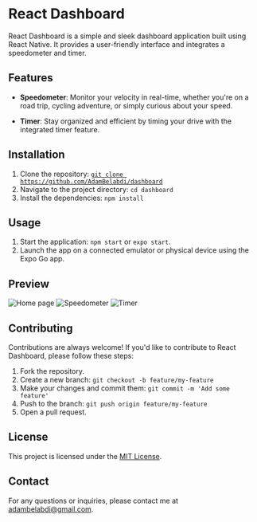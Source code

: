 # React Dashboard

React Dashboard is a simple and sleek dashboard application built using React Native. It provides a user-friendly interface and integrates a speedometer and timer.

## Features

- **Speedometer**: Monitor your velocity in real-time, whether you're on a road trip, cycling adventure, or simply curious about your speed.

- **Timer**: Stay organized and efficient by timing your drive with the integrated timer feature.

## Installation

1. Clone the repository: [`git clone https://github.com/AdamBelabdi/dashboard`](https://github.com/AdamBelabdi/dashboard)
2. Navigate to the project directory: `cd dashboard`
3. Install the dependencies: `npm install`

## Usage

1. Start the application: `npm start` or `expo start`.
2. Launch the app on a connected emulator or physical device using the Expo Go app.

## Preview

![Home page](https://i.postimg.cc/Kjjc6s6r/1.png "Home Page")
![Speedometer](https://i.postimg.cc/9XgQdC9x/2.png "Speedometer")
![Timer](https://i.postimg.cc/gj7cmHd9/3.png "Timer")

## Contributing

Contributions are always welcome! If you'd like to contribute to React Dashboard, please follow these steps:

1. Fork the repository.
2. Create a new branch: `git checkout -b feature/my-feature`
3. Make your changes and commit them: `git commit -m 'Add some feature'`
4. Push to the branch: `git push origin feature/my-feature`
5. Open a pull request.

## License

This project is licensed under the [MIT License](LICENSE).

## Contact

For any questions or inquiries, please contact me at [adambelabdi@gmail.com](mailto:adambelabdi@gmail.com).
